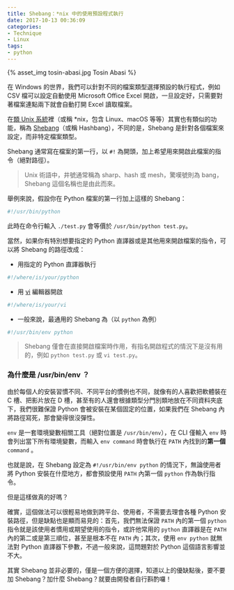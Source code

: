 ```yaml
---
title: Shebang：*nix 中的使用預設程式執行
date: 2017-10-13 00:36:09
categories:
- Technique
- Linux
tags:
- python
---
```


{% asset_img tosin-abasi.jpg Tosin Abasi %}

在 Windows 的世界，我們可以針對不同的檔案類型選擇預設的執行程式，例如 CSV 檔可以設定自動使用 Microsoft Office Excel 開啟，一旦設定好，只需要對著檔案連點兩下就會自動打開 Excel 讀取檔案。

在[類 Unix 系統](https://zh.wikipedia.org/wiki/%E7%B1%BBUnix%E7%B3%BB%E7%BB%9F)裡（或稱 *nix，包含 Linux、macOS 等等）其實也有類似的功能，稱為 [Shebang](https://zh.wikipedia.org/wiki/Shebang)（或稱 Hashbang），不同的是，Shebang 是針對各個檔案來設定，而非特定檔案類型。

<!-- more -->

Shebang 通常寫在檔案的第一行，以 `#!` 為開頭，加上希望用來開啟此檔案的指令（絕對路徑）。

> Unix 術語中，井號通常稱為 sharp、hash 或 mesh，驚嘆號則為 bang，Shebang 這個名稱也是由此而來。

舉例來說，假設你在 Python 檔案的第一行加上這樣的 Shebang：

```python
#!/usr/bin/python
```

此時在命令行輸入 `./test.py` 會等價於 `/usr/bin/python test.py`。

當然，如果你有特別想要指定的 Python 直譯器或是其他用來開啟檔案的指令，可以將 Shebang 的路徑改成：

- 用指定的 Python 直譯器執行

```python
#!/where/is/your/python
```

- 用 [vi](https://zh.wikipedia.org/zh-tw/Vi) 編輯器開啟

```python
#!/where/is/your/vi
```

- 一般來說，最通用的 Shebang 為（以 `python` 為例）

```python
#!/usr/bin/env python
```

> Shebang 僅會在直接開啟檔案時作用，有指名開啟程式的情況下是沒有用的，例如 `python test.py` 或 `vi test.py`。

### 為什麼是 /usr/bin/env ？

由於每個人的安裝習慣不同、不同平台的慣例也不同，就像有的人喜歡把軟體裝在 C 槽、把影片放在 D 槽，甚至有的人還會根據類型分門別類地放在不同資料夾底下，我們很難保證 Python 會被安裝在某個固定的位置，如果我們在 Shebang 內將路徑寫死，那會變得很沒彈性。

`env` 是一套環境變數相關工具（絕對位置是 `/usr/bin/env`），在 CLI 僅輸入 `env` 時會列出當下所有環境變數，而輸入 `env command` 時會執行在 `PATH` 內找到的**第一個** `command` 。

也就是說，在 Shebang 設定為 `#!/usr/bin/env python` 的情況下，無論使用者將 Python 安裝在什麼地方，都會預設使用 `PATH` 內第一個 `python` 作為執行指令。

但是這樣做真的好嗎？

確實，這個做法可以很輕易地做到跨平台、使用者，不需要去理會各種 Python 安裝路徑，但是缺點也是顯而易見的：首先，我們無法保證 `PATH` 內的第一個 `python` 指令就是該使用者慣用或期望使用的指令，或許他常用的 `python` 直譯器是在 `PATH` 內的第二或是第三順位，甚至是根本不在 `PATH` 內；其次，使用 `env python` 就無法對 Python 直譯器下參數，不過一般來說，這問題對於 Python 這個語言影響並不大。

其實 Shebang 並非必要的，僅是一個方便的選擇，知道以上的優缺點後，要不要加 Shebang？加什麼 Shebang？就要由開發者自行斟酌囉！
